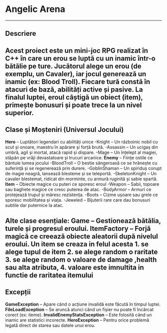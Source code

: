 # **Angelic Arena**
---
## Descriere 

Acest proiect este un mini-joc RPG realizat în C++ în care un erou se luptă cu un inamic într-o bătălie pe ture. Jucătorul alege un erou (de exemplu, un Cavaler), iar jocul generează un inamic (ex: Blood Troll). Fiecare tură constă în atacuri de bază, abilități active și pasive. La finalul luptei, eroul câștigă un obiect (item), primește bonusuri și poate trece la un nivel superior.
---
## Clase și Moșteniri (Universul Jocului)

**Hero** – Luptători legendari cu abilități unice
  -Knight – Un războinic nobil cu scut și onoare, maestru în apărare și forță brută.
  -Assassin – Un ucigaș din umbră, agil și mortal, atacă rapid și dispare.
  -Mage – Un înțelept al magiei, stăpân pe vrăji devastatoare și trucuri arcanice.
**Enemy** – Ființe ostile ce bântuie lumea jocului
  -BloodTroll – O bestie sângeroasă ce se hrănește cu suferință și se regenerează prin durere.
  -GoblinShaman – Un spiriduș corupt de magie neagră, lansează blesteme și se teleportă.
  -SkeletonKnight – Un cavaler blestemat, ridicat din morminte, cu armură ruginită și sabie spartă.
**Item** – Obiecte magice cu puteri ce sporesc eroul
  -Weapon – Sabii, topoare sau baghete magice ce cresc puterea de atac.
  -BodyArmor – Armuri ce protejează trupul și măresc rezistența.
  -Boots – Cizme ușoare sau grele ce sporesc mobilitatea și viața.
  -Jeweled – Bijuterii rare care dau bonusuri subtile dar puternice la atac.

Alte clase esențiale:
Game – Gestionează bătălia, turele și progresul eroului.
ItemFactory – Forjă magică ce creează obiecte aleatorii după nivelul eroului. 
  Un item se creaza in felul acesta
    1. se alege tupul de item
    2. se alege random o raritate
    3. se alege random o valoare de damage ,health sau alta atributa, 
    4. valoare este imnultita in functie de raritatea itemului
---
## Excepții

**GameException** – Apare când o acțiune invalidă este făcută în timpul luptei.
**FileLoadException** – Se aruncă atunci când un fișier nu poate fi încărcat corect (ex: iteme).
**InvalidEnemyStatsException** – Este folosită când un inamic are statistici incorecte.
**HeroException** – Pentru orice problemă legată direct de starea sau datele unui erou.


